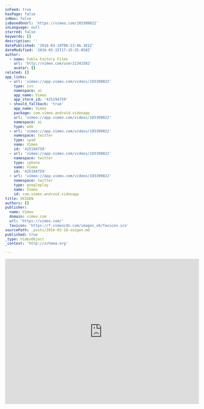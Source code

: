 ```yaml
---
inFeed: true
hasPage: false
inNav: false
isBasedOnUrl: 'https://vimeo.com/103309022'
inLanguage: null
starred: false
keywords: []
description: ''
datePublished: '2016-03-18T08:13:46.361Z'
dateModified: '2016-03-15T17:15:35.058Z'
author:
  - name: Fable Factory Films
    url: 'http://vimeo.com/user21342582'
    avatar: {}
related: []
app_links:
  - url: 'vimeo://app.vimeo.com/videos/103309022'
    type: ios
    namespace: ai
    app_name: Vimeo
    app_store_id: '425194759'
  - should_fallback: 'true'
    app_name: Vimeo
    package: com.vimeo.android.videoapp
    url: 'vimeo://app.vimeo.com/videos/103309022'
    namespace: ai
    type: web
  - url: 'vimeo://app.vimeo.com/videos/103309022'
    namespace: twitter
    type: ipad
    name: Vimeo
    id: '425194759'
  - url: 'vimeo://app.vimeo.com/videos/103309022'
    namespace: twitter
    type: iphone
    name: Vimeo
    id: '425194759'
  - url: 'vimeo://app.vimeo.com/videos/103309022'
    namespace: twitter
    type: googleplay
    name: Vimeo
    id: com.vimeo.android.videoapp
title: OXIGEN
authors: []
publisher:
  name: Vimeo
  domain: vimeo.com
  url: 'https://vimeo.com/'
  favicon: 'https://f.vimeocdn.com/images_v6/favicon.ico'
sourcePath: _posts/2016-03-18-oxigen.md
published: true
_type: VideoObject
_context: 'http://schema.org'

---
```

<iframe src="https://cdn.embedly.com/widgets/media.html?src=https%3A%2F%2Fplayer.vimeo.com%2Fvideo%2F103309022&amp;url=https%3A%2F%2Fvimeo.com%2F103309022&amp;image=http%3A%2F%2Fi.vimeocdn.com%2Fvideo%2F485509868_640.jpg&amp;key=b7d04c9b404c499eba89ee7072e1c4f7&amp;type=text%2Fhtml&amp;schema=vimeo" width="640" height="480" scrolling="no" frameborder="0" allowfullscreen="allowfullscreen" style=""></iframe>